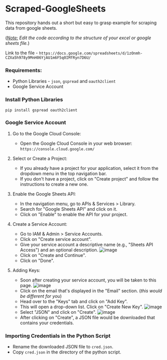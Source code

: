 # Scraped-GoogleSheets
This repository hands out a short but easy to grasp example for scraping data from google sheets.

(<i><ins>Note:</ins>  Edit the code according to the structure of your excel or google sheets file.</i>)

Link to the file - `https://docs.google.com/spreadsheets/d/1zOnmh-CZXa5h978y9MnH06YjAU1m6F5q0IMfRyn7D6U/`

### Requirements:
- Python Libraries - `json`, `gspread` and `oauth2client`
- Google Service Account

### Install Python Libraries
```
pip install gspread oauth2client
```

### Google Service Account

1. Go to the Google Cloud Console:
   - Open the Google Cloud Console in your web browser: `https://console.cloud.google.com/`

2. Select or Create a Project:
   - If you already have a project for your application, select it from the dropdown menu in the top navigation bar.
   - If you don't have a project, click on "Create project" and follow the instructions to create a new one.
     
3. Enable the Google Sheets API:
   - In the navigation menu, go to APIs & Services > Library.
   - Search for "Google Sheets API" and click on it.
   - Click on "Enable" to enable the API for your project.
     
4. Create a Service Account:
   - Go to IAM & Admin > Service Accounts.
   - Click on "Create service account".
   - Give your service account a descriptive name (e.g., "Sheets API Access") and an optional description.
     ![image](https://github.com/akarsh0913/Scraped-GoogleSheets/assets/134067749/abc3b7fa-2f77-43d1-aa55-9de8e956452a)
   - Click on "Create and Continue".
   - Click on "Done".

5. Adding Keys:
   - Soon after creating your service account, you will be taken to this page.
     ![image](https://github.com/akarsh0913/Scraped-GoogleSheets/assets/134067749/fe1aadd7-8f03-4187-a2e6-1709f9ecaa48)
   - Click on the email that's displayed in the "Email" section. (<i>this would be different for you</i>)
   - Head over to the "Keys" tab and click on "Add Key".
   - This will open a drop-down list. Click on "Create New Key".
     ![image](https://github.com/akarsh0913/Scraped-GoogleSheets/assets/134067749/6316638f-cbb9-462f-8a88-db15f2c96432)
   - Select "JSON" and click on "Create".
     ![image](https://github.com/akarsh0913/Scraped-GoogleSheets/assets/134067749/2ca94761-5fe0-4f2f-9892-27454dcf85eb)
   - After clicking on "Create", a JSON file would be downloaded that contains your credentials.

### Importing Credentials in the Python Script

- Rename the downloaded JSON file to `cred.json`.
- Copy `cred.json` in the directory of the python script.
  
   


